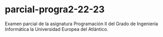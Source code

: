 # parcial-progra2-22-23
Examen parcial  de la asignatura Programación II del Grado de Ingeniería Informática la Universidad Europea del Atlántico.
